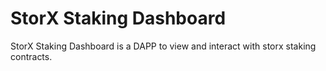 # StorX Staking Dashboard

StorX Staking Dashboard is a DAPP to view and interact with storx staking contracts.